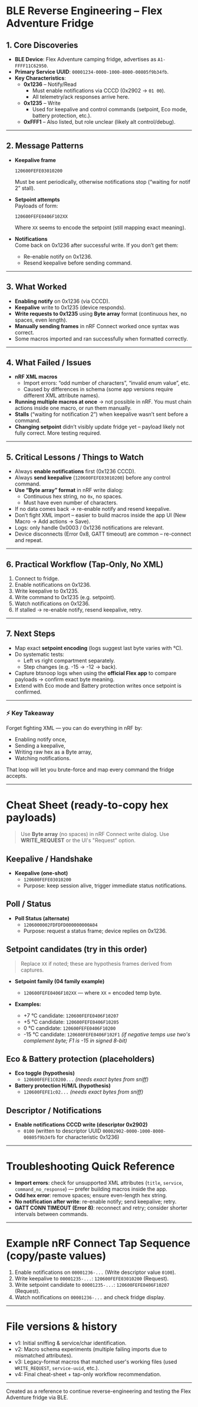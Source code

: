 # BLE Reverse Engineering – Flex Adventure Fridge

## 1. Core Discoveries

- **BLE Device**: Flex Adventure camping fridge, advertises as `A1-FFFF11C62950`.
- **Primary Service UUID**: `00001234-0000-1000-8000-00805f9b34fb`.
- **Key Characteristics**:
  - **0x1236** – Notify/Read
    - Must enable notifications via CCCD (0x2902 → `01 00`).
    - All telemetry/ack responses arrive here.
  - **0x1235** – Write
    - Used for keepalive and control commands (setpoint, Eco mode, battery protection, etc.).
  - **0xFFF1** – Also listed, but role unclear (likely alt control/debug).

---

## 2. Message Patterns

- **Keepalive frame**

  ```
  120600FEFE03010200
  ```

  Must be sent periodically, otherwise notifications stop (“waiting for notif 2” stall).

- **Setpoint attempts**\
  Payloads of form:

  ```
  120600FEFE0406F102XX
  ```

  Where `XX` seems to encode the setpoint (still mapping exact meaning).

- **Notifications**\
  Come back on 0x1236 after successful write. If you don’t get them:

  - Re-enable notify on 0x1236.
  - Resend keepalive before sending command.

---

## 3. What Worked

- **Enabling notify** on 0x1236 (via CCCD).
- **Keepalive** write to 0x1235 (device responds).
- **Write requests to 0x1235** using **Byte array** format (continuous hex, no spaces, even length).
- **Manually sending frames** in nRF Connect worked once syntax was correct.
- Some macros imported and ran successfully when formatted correctly.

---

## 4. What Failed / Issues

- **nRF XML macros**
  - Import errors: “odd number of characters”, “invalid enum value”, etc.
  - Caused by differences in schema (some app versions require different XML attribute names).
- **Running multiple macros at once** → not possible in nRF. You must chain actions inside one macro, or run them manually.
- **Stalls** (“waiting for notification 2”) when keepalive wasn’t sent before a command.
- **Changing setpoint** didn’t visibly update fridge yet – payload likely not fully correct. More testing required.

---

## 5. Critical Lessons / Things to Watch

- Always **enable notifications** first (0x1236 CCCD).
- Always **send keepalive** (`120600FEFE03010200`) before any control command.
- **Use “Byte array” format** in nRF write dialog:
  - Continuous hex string, no `0x`, no spaces.
  - Must have even number of characters.
- If no data comes back → re-enable notify and resend keepalive.
- Don’t fight XML import – easier to build macros inside the app UI (New Macro → Add actions → Save).
- Logs: only handle 0x0003 / 0x1236 notifications are relevant.
- Device disconnects (Error 0x8, GATT timeout) are common – re-connect and repeat.

---

## 6. Practical Workflow (Tap-Only, No XML)

1. Connect to fridge.
2. Enable notifications on 0x1236.
3. Write keepalive to 0x1235.
4. Write command to 0x1235 (e.g. setpoint).
5. Watch notifications on 0x1236.
6. If stalled → re-enable notify, resend keepalive, retry.

---

## 7. Next Steps

- Map exact **setpoint encoding** (logs suggest last byte varies with °C).
- Do systematic tests:
  - Left vs right compartment separately.
  - Step changes (e.g. -15 → -12 → back).
- Capture btsnoop logs when using the **official Flex app** to compare payloads → confirm exact byte meaning.
- Extend with Eco mode and Battery protection writes once setpoint is confirmed.

---

### ⚡ Key Takeaway

Forget fighting XML — you can do everything in nRF by:

- Enabling notify once,
- Sending a keepalive,
- Writing raw hex as a Byte array,
- Watching notifications.

That loop will let you brute-force and map every command the fridge accepts.

---

# Cheat Sheet (ready-to-copy hex payloads)

> Use **Byte array** (no spaces) in nRF Connect write dialog. Use **WRITE\_REQUEST** or the UI's "Request" option.

## Keepalive / Handshake

- **Keepalive (one-shot)**
  - `120600FEFE03010200`
  - Purpose: keep session alive, trigger immediate status notifications.

## Poll / Status

- **Poll Status (alternate)**
  - `1206000002FDFDFD000000000A04`
  - Purpose: request a status frame; device replies on 0x1236.

## Setpoint candidates (try in this order)

> Replace `XX` if noted; these are hypothesis frames derived from captures.

- **Setpoint family (04 family example)**

  - `120600FEFE0406F102XX`  — where `XX` = encoded temp byte.

- **Examples:**

  - +7 °C candidate: `120600FEFE0406F10207`
  - +5 °C candidate: `120600FEFE0406F10205`
  - 0 °C candidate:  `120600FEFE0406F10200`
  - -15 °C candidate: `120600FEFE0406F102F1` *(if negative temps use two's complement byte; F1 is -15 in signed 8-bit)*

## Eco & Battery protection (placeholders)

- **Eco toggle (hypothesis)**
  - `120600FEFE1C0200...` *(needs exact bytes from sniff)*
- **Battery protection H/M/L (hypothesis)**
  - `120600FEFE1c02...` *(needs exact bytes from sniff)*

## Descriptor / Notifications

- **Enable notifications CCCD write (descriptor 0x2902)**
  - `0100` (written to descriptor UUID `00002902-0000-1000-8000-00805f9b34fb` for characteristic 0x1236)

---

# Troubleshooting Quick Reference

- **Import errors**: check for unsupported XML attributes (`title`, `service`, `command_no_response`) — prefer building macros inside the app.
- **Odd hex error**: remove spaces; ensure even-length hex string.
- **No notification after write**: re-enable notify; send keepalive; retry.
- **GATT CONN TIMEOUT (Error 8)**: reconnect and retry; consider shorter intervals between commands.

---

# Example nRF Connect Tap Sequence (copy/paste values)

1. Enable notifications on `00001236-...` (Write descriptor value `0100`).
2. Write keepalive to `00001235-...`: `120600FEFE03010200` (Request).
3. Write setpoint candidate to `00001235-...`: `120600FEFE0406F10207` (Request).
4. Watch notifications on `00001236-...` and check fridge display.

---

# File versions & history

- v1: Initial sniffing & service/char identification.
- v2: Macro schema experiments (multiple failing imports due to mismatched attributes).
- v3: Legacy-format macros that matched user's working files (used `WRITE_REQUEST`, `service-uuid`, etc.).
- v4: Final cheat-sheet + tap-only workflow recommendation.

---

Created as a reference to continue reverse-engineering and testing the Flex Adventure fridge via BLE.

